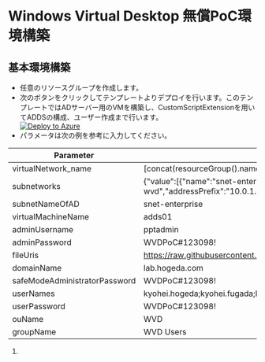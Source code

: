 # Windows Virtual Desktop 無償PoC環境構築
## 基本環境構築
- 任意のリソースグループを作成します。
-  次のボタンをクリックしてテンプレートよりデプロイを行います。このテンプレートではADサーバー用のVMを構築し、CustomScriptExtensionを用いてADDSの構成、ユーザー作成まで行います。  
    [![Deploy to Azure](https://aka.ms/deploytoazurebutton)](https%3A%2F%2Fraw.githubusercontent.com%2Fhogeda%2FPPTWvdPoCEnvironment%2Fmain%2Fazuredeploy.json)
- パラメータは次の例を参考に入力してください。
   
| Parameter  | Sample    |
| --- | --- |
| virtualNetwork_name | [concat(resourceGroup().name,'-vnet')] |
| subnetworks | {"value":[{"name":"snet-enterprise","addressPrefix":"10.0.0.0/24"},{"name":"snet-wvd","addressPrefix":"10.0.1.0/24"}],"Count":2} |
| subnetNameOfAD | snet-enterprise |
| virtualMachineName | adds01 |
| adminUsername | pptadmin |
| adminPassword | WVDPoC#123098! |
| fileUris | https://raw.githubusercontent.com/hogeda/PPTWvdPoCEnvironment/main/WindowsPowershellScript/ConfigureScheduledTask.ps1 |
| domainName | lab.hogeda.com |
| safeModeAdministratorPassword | WVDPoC#123098! | 
| userNames | kyohei.hogeda;kyohei.fugada;kyohei.piyoda |
| userPassword | WVDPoC#123098! |
| ouName | WVD |
| groupName | WVD Users |

1. 
